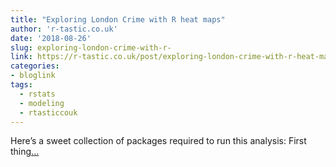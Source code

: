 ```yaml
---
title: "Exploring London Crime with R heat maps"
author: 'r-tastic.co.uk'
date: '2018-08-26'
slug: exploring-london-crime-with-r-
link: https://r-tastic.co.uk/post/exploring-london-crime-with-r-heat-maps/
categories:
- bloglink
tags:
  - rstats
  - modeling
  - rtasticcouk
---
```


Here’s a sweet collection of packages required to run this analysis: First thing[... <i class="fas fa-external-link-alt"></i>](https://r-tastic.co.uk/post/exploring-london-crime-with-r-heat-maps/)

